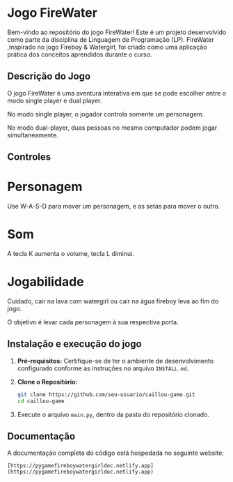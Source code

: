 # Jogo FireWater

Bem-vindo ao repositório do jogo FireWater! Este é um projeto desenvolvido como parte da disciplina de Linguagem de Programação (LP). FireWater ,inspirado no jogo Fireboy & Watergirl, foi criado como uma aplicação prática dos conceitos aprendidos durante o curso.

## Descrição do Jogo

O jogo FireWater é uma aventura interativa em que se pode escolher entre o modo single player e dual player.

No modo single player, o jogador controla somente um personagem.

No modo dual-player, duas pessoas no mesmo computador podem jogar simultaneamente.

## Controles

# Personagem
Use W-A-S-D para mover um personagem, e as setas para mover o outro.

# Som

A tecla K aumenta o volume, tecla L diminui.

# Jogabilidade

Cuidado, cair na lava com watergirl ou cair na água fireboy leva ao fim do jogo.

O objetivo é levar cada personagem à sua respectiva porta.

## Instalação e execução do jogo

1. **Pré-requisitos:** Certifique-se de ter o ambiente de desenvolvimento configurado conforme as instruções no arquivo `INSTALL.md`.

2. **Clone o Repositório:**
   ```bash
   git clone https://github.com/seu-usuario/caillou-game.git
   cd caillou-game

3. Execute o arquivo `main.py`, dentro da pasta do repositório clonado.

## Documentação

A documentação completa do código está hospedada no seguinte website:

`[https://pygamefireboywatergirldoc.netlify.app](https://pygamefireboywatergirldoc.netlify.app)`
